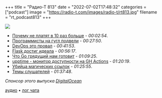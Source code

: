 +++
title = "Радио-Т 813"
date = "2022-07-02T17:48:32"
categories = ["podcast"]
image = "https://radio-t.com/images/radio-t/rt813.jpg"
filename = "rt_podcast813"
+++

![](https://radio-t.com/images/radio-t/rt813.jpg)

- [Почему не платят в 10 раз больше](https://www.johndcook.com/blog/2009/12/23/why-programmers-are-not-paid-in-proportion-to-their-productivity/) - *00:02:54*.
- [Программисты на гугл подвели](https://pvs-studio.com/en/blog/posts/0952/) - *00:27:50*.
- [DevOps это провал](https://leebriggs.co.uk/blog/2022/06/21/devops-is-a-failure) - *00:41:53*.
- [Flask достиг идеала](https://news.ycombinator.com/item?id=31953470) - *00:56:17*.
- [Что Go грядущий нам готовит](https://habr.com/ru/company/ozontech/blog/674190/) - *01:09:25*.
- [upptime - монитор доступности на GH Actions](https://github.com/upptime/upptime) - *01:20:19*.
- [Убийца магических ссылок](https://medium.com/@ryanbadger/magic-links-can-end-up-in-bing-search-results-rendering-them-useless-37def0fae994) - *01:25:55*.
- [Темы слушателей](https://radio-t.com/p/2022/06/29/prep-813/) - *01:37:48*.

*Спонсор этого выпуска [DigitalOcean](https://do.co/radiot)*


[аудио](https://cdn.radio-t.com/rt_podcast813.mp3) • [лог чата](https://chat.radio-t.com/logs/radio-t-813.html)
<audio src="https://cdn.radio-t.com/rt_podcast813.mp3" preload="none"></audio>
